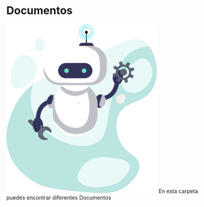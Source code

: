 # Documentos
![Banner](../Pictures/robot.svg)
En esta carpeta puedes encontrar diferentes Documentos
